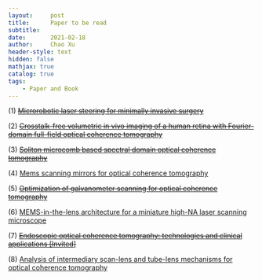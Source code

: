 ```yaml
---
layout:     post
title:      Paper to be read
subtitle:   
date:       2021-02-18
author:     Chao Xu
header-style: text
hidden: false
mathjax: true
catalog: true
tags:
    - Paper and Book
---
```


(1) [~~Microrobotic laser steering for minimally invasive surgery~~](https://robotics.sciencemag.org/content/6/50/eabd5476)

(2) ~~[Crosstalk-free volumetric in vivo imaging of a human retina with Fourier-domain full-field optical coherence tomography](https://www.osapublishing.org/boe/fulltext.cfm?uri=boe-10-12-6390&id=423370)~~

(3) ~~[Soliton microcomb based spectral domain optical coherence tomography](https://www.nature.com/articles/s41467-020-20404-9)~~

(4) [Mems scanning mirrors for optical coherence tomography](https://doi.org/10.3390/photonics8010006)

(5) ~~[Optimization of galvanometer scanning for optical coherence tomography](https://doi.org/10.1364/AO.54.005495)~~

(6) [MEMS-in-the-lens architecture for a miniature high-NA laser scanning microscope](http://dx.doi.org/10.1038/s41377-019-0167-5)

(7) ~~[Endoscopic optical coherence tomography: technologies and clinical applications [Invited]](http://dx.doi.org/10.1364/boe.8.002405)~~

(8) [Analysis of intermediary scan-lens and tube-lens mechanisms for optical coherence tomography](https://doi.org/10.1364/AO.55.000646)

